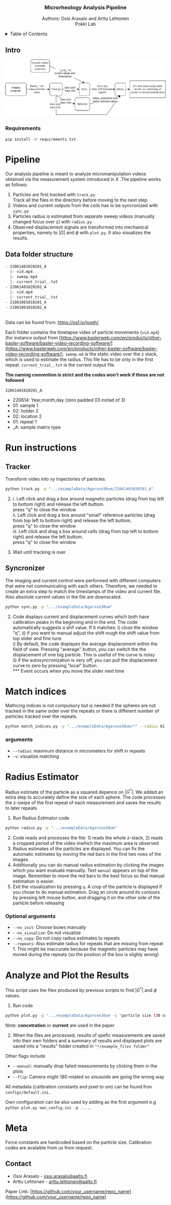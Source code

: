 <div id="top"></div>




<!-- PROJECT LOGO -->
<br />
<div align="center">

  <h3 align="center">Microrheology Analysis Pipeline</h3>

  <p align="center">
    Authors: Ossi Arasalo and Arttu Lehtonen
    <br />
    Pokki Lab
    <br />
  </p>
</div>



<!-- TABLE OF CONTENTS -->
<details>
  <summary>Table of Contents</summary>
  <ol>
    <li><a href="#intro">Intro</a> </li>
    <li><a href="#tracker">Tracker</a></li>
    <li><a href="#sync">Syncronizer</a></li>
    <li><a href="#radius">Radius Estimator</a></li>
    <li><a href="#fit">Fit and Visualize</a></li>
  </ol>
</details>

<!-- ABOUT THE PROJECT -->
## Intro

![Summary of the analysis process](Figure/analyze_flow.png)
 

### Requirements

```
pip install -r requirements.txt
```


# Pipeline

Our analysis pipeline is meant to analyze micromanipulation videos obtained via the measurement system introduced in X .The pipeline works as follows:

1. Particles are first tracked with ```track.py``` <br> Track all the files in the directory before moving to the next step.
2. Videos and current outputs from the coils has to be syncronized with ```sync.py```
3. Particles radius is estimated from separate sweep videos (manually changed focus over z) with ```radius.py```
4. Observed displacement signals are transformed into mechanical properties, namely to $|G|$ and $\phi$ with ```plot.py```. It also visualizes the results.

## Data folder structure 

```
- 22061401020201_A
  |- vid.mp4
  |- sweep.mp4
  |- current_trial_.txt
- 22061401020202_A
  |- vid.mp4
  |- current_trial_.txt
- 21081001010201_A
- 21081001010202_A
```

<br> Data can be found from: https://osf.io/jsxqh/ <br>

Each folder contains the timelapse video of particle movements (```vid.mp4```) (for instance output from [https://www.baslerweb.com/en/products/other-basler-software/basler-video-recording-software/](https://www.baslerweb.com/en/products/other-basler-software/basler-video-recording-software/). ```sweep.m4``` is the static video over the z stack, which is used to estimate the radius. This file has to be only in the first repeat. ```current_trial_.txt``` is the current output file.

**The naming convention is strict and the codes won't work if these are not followed**

```22061401020201_A```: 
* 220614: Year,month,day (zero padded 03 instad of 3)
* 01: sample 1
* 02: holder 2
* 02: location 2
* 01: repeat 1
* _A: sample matrix type

# Run instructions

## Tracker

Transform video into xy trajectories of particles.

```sh
python track.py -p ".../exampleData/Agarose30um/22061401020201_A"
```

2. i. Left click and drag a box around magnetic particles (drag from top left to bottom right) and release the left buttom. <br> press "q" to close the window <br>
 ii. Left click and drag a box around "small" reference particles (drag from top left to bottom right) and release the left buttom. <br> press "q" to close the window <br> iii. Left click and drag a box around cells (drag from top left to bottom right) and release the left buttom. <br> press "q" to close the window

3. Wait until tracking is over

## Syncronizer

The imaging and current control were performed with different computers that were not communicating with each others. Therefore, we needed to create an extra step to match the timestamps of the video and current file. Also absolute current values in the file are downscaled.

```sh
python sync.py -p ".../exampleData/Agarose30um"
```

2. Code displays current and displacement curves which both have calibration peaks in the beginning and in the end. The code automatically suggests a shif value. If it matches: i) close the window "q", ii) if you want to manual adjust the shift rough the shift value from top slider and fine tune <br>
   i) By default, the code displayes the average displacement within the field of view. Pressing "average" button, you can switch the the displacement of one big particle. This is useful of the curve is noisy<br>
   ii) if the autosyncronization is very off, you can pull the displacement curve to zero by pressing "local" button.<br>
  *** Event occurs when you move the slider next time<br>

# Match indices

Mathcing indices is not compulsory but is needed if the spheres are not tracked in the same order over the repeats or there is different number of particles tracked over the repeats.

```sh
python match_indices.py -p ".../exampleData/Agarose30um/*" --radius 61
```
### arguments
* ```--radius```: maximum distance in micrometers for shift in repeats
* ```-v```: visualize matching



# Radius Estimator

Radius estimate of the particle as a squared depence on |$G^*$|. We added an extra step to accurately define the size of each sphere. The code processes the z-swipe of the first repeat of each measurement and saves the results to later repeats

1. Run Radius Estimator code 
  ```sh
  python radius.py -p ".../exampleData/Agarose30um"
  ```
2. Code reads and processes the file: 1) reads the whole z-stack, 2) reads a cropped period of the video inwhich the maximum area is observed
3. Radius estimates of the particles are displayed. You can fix the automatic estimates by moving the red bars in the first two rows of the images.
4. Additionally you can do manual radius estimation by clicking the images which you want evaluate manually. Text ```manual``` appears on top of the image. Remember to move the red bars to the best focus so that manual estimation is easier.
5. Exit the visualization by pressing ```q```. A crop of the particle is displayed if you chose to do manual estimation. Drag an circle around its contours by pressing left mouse button, and dragging it on the other side of the particle before releasing

### Optional arguments
* ```--no_init```: Choose boxes manually
* ```--no_visualize```: Do not visualize
* ```--no_copy```: Do not copy radius estimates to repeats
* ```--repeats```: Also estimate radius for repeats that are missing from repeat 1. This might be inaccurate because the magnetic particles may have moved during the repeats (so the position of the box is slighly wrong)

# Analyze and Plot the Results

This script uses the files produced by previous scripts to find |$G^*$| and $\phi$ values. 

1. Run code 
  ```sh
  python plot.py -p ".../exampleData/Agarose30um -s "particle size (30 or 100 )" -l "x label of the plots (day/concetration/current/sample/holder/location)" -pixel_size "(wide or zoom)"
  ```
Note: **concetration** or **current** are used in the paper

2. When the files are processed, results of spefic measurements are saved into their own folders and a summary of results and displayed plots are saved into a "results" folder created in ``` "*/example_files folder" ``` 

Other flags include
* ```--manual```: manually drop failed measurements by clicking them in the plots
* ```--flip```: Camera might 180 rotated so sinusoids are going the wrong way

All metadata (calibration constants and pixel to um) can be found fron ```configs/default.ini```.

Own configuration can be also used by adding as the first argument e.g ```python plot.py own_config.ini -p ....```.

# Meta 

Force constants are hardcoded based on the particle size. Calibration codes are avalaible from us from request.

<!-- CONTACT -->
## Contact

- Ossi Arasalo  - ossi.arasalo@aalto.fi
- Arttu Lehtonen  - arttu.lehtonen@aalto.fi

Paper Link: [https://github.com/your_username/repo_name](https://github.com/your_username/repo_name)

